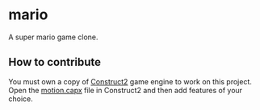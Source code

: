 # mario
A super mario game clone.

## How to contribute
You must own a copy of [Construct2](https://www.scirra.com/construct2) game engine to work on this project. Open the [motion.capx](https://github.com/AnishGS/PhyX/blob/master/motion.caproj) file in Construct2 and then add features of your choice.
